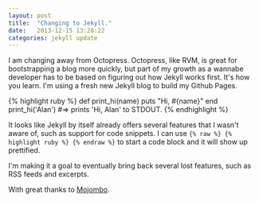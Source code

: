 ```yaml
---
layout: post
title:  "Changing to Jekyll."
date:   2013-12-15 13:28:22
categories: jekyll update
---
```


I am changing away from Octopress.  Octopress, like RVM, is great for
bootstrapping a blog more quickly, but part of my growth as a wannabe
developer has to be based on figuring out how Jekyll works first.  It's how
you learn.  I'm using a fresh new Jekyll blog to build my Github Pages.

{% highlight ruby %}
def print_hi(name)
  puts "Hi, #{name}"
end
print_hi('Alan')
#=> prints 'Hi, Alan' to STDOUT.
{% endhighlight %}

It looks like Jekyll by itself already offers several features that I wasn't
aware of, such as support for code snippets.  I can use `{% raw %} {% highlight ruby %} {% endraw %}`
to start a code block and it will show up prettified.

I'm making it a goal to eventually bring back several lost features, such as
RSS feeds and excerpts.

With great thanks to [Mojombo][jekyll-gh].

[jekyll-gh]: https://github.com/mojombo/jekyll
[jekyll]:    http://jekyllrb.com
